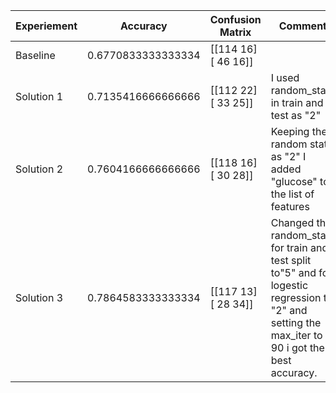 | Experiement | Accuracy | Confusion Matrix | Comment |
|-------------|----------|------------------|---------|
| Baseline    | 0.6770833333333334 | [[114  16] [ 46  16]] |  |
| Solution 1   | 0.7135416666666666  | [[112  22] [ 33  25]] | I used random_state in train and test as "2" |
| Solution 2   | 0.7604166666666666  | [[118  16] [ 30  28]] | Keeping the random state as "2" I added "glucose" to the list of features |
| Solution 3   | 0.7864583333333334  | [[117  13] [ 28  34]] |  Changed the random_state for train and test split to"5" and for logestic regression to "2" and setting the max_iter to 90 i got the best accuracy.|
